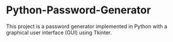 # Python-Password-Generator
This project is a password generator implemented in Python with a graphical user interface (GUI) using Tkinter.
